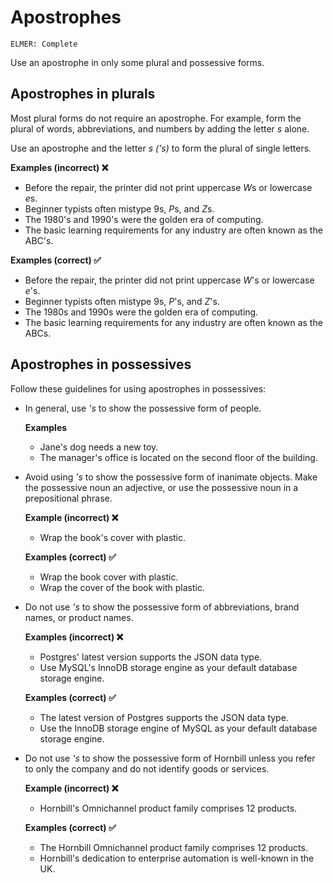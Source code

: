 # Apostrophes

<code>ELMER: Complete</code>

Use an apostrophe in only some plural and possessive forms.

## Apostrophes in plurals

Most plural forms do not require an apostrophe. For example, form the plural of words, abbreviations, and numbers by adding the letter *s* alone.

Use an apostrophe and the letter *s ('s)* to form the plural of single letters.

**Examples (incorrect) ❌**
  - Before the repair, the printer did not print uppercase *W*s or lowercase *e*s.
  - Beginner typists often mistype 9s, *P*s, and *Z*s.
  - The 1980's and 1990's were the golden era of computing.
  - The basic learning requirements for any industry are often known as the ABC's.

**Examples (correct) ✅**
  - Before the repair, the printer did not print uppercase *W*'s or lowercase *e*'s.
  - Beginner typists often mistype 9s, *P*'s, and *Z*'s.
  - The 1980s and 1990s were the golden era of computing.
  - The basic learning requirements for any industry are often known as the ABCs.


## Apostrophes in possessives

Follow these guidelines for using apostrophes in possessives:

- In general, use *'s* to show the possessive form of people.

  **Examples**
    - Jane's dog needs a new toy.
    - The manager's office is located on the second floor of the building.

- Avoid using *'s* to show the possessive form of inanimate objects. Make the possessive noun an adjective, or use the possessive noun in a prepositional phrase.

  **Example (incorrect) ❌**
    - Wrap the book's cover with plastic.
  
  **Examples (correct) ✅**
    - Wrap the book cover with plastic.
    - Wrap the cover of the book with plastic.

- Do not use *'s* to show the possessive form of abbreviations, brand names, or product names.

  **Examples (incorrect) ❌**
    - Postgres' latest version supports the JSON data type.
    - Use MySQL's InnoDB storage engine as your default database storage engine.
    
  **Examples (correct) ✅**
    - The latest version of Postgres supports the JSON data type.
    - Use the InnoDB storage engine of MySQL as your default database storage engine.

- Do not use *'s* to show the possessive form of Hornbill unless you refer to only the company and do not identify goods or services.

  **Example (incorrect) ❌**
    - Hornbill's Omnichannel product family comprises 12 products.
    
  **Examples (correct) ✅**
    - The Hornbill Omnichannel product family comprises 12 products.
    - Hornbill's dedication to enterprise automation is well-known in the UK.
